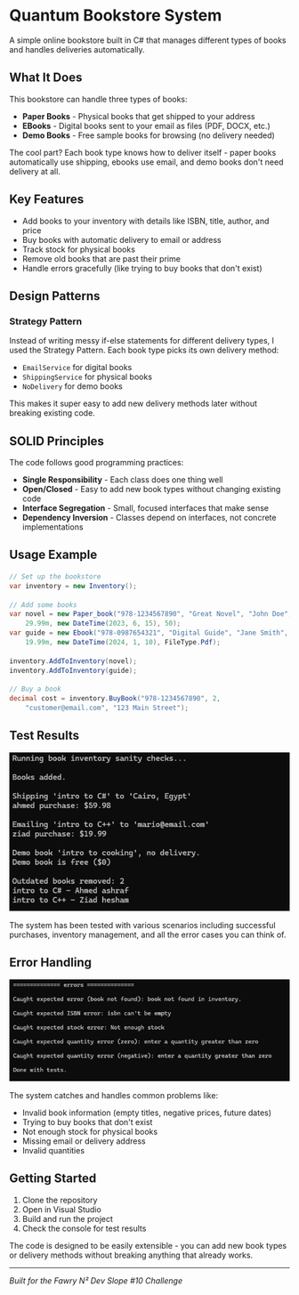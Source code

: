 # Quantum Bookstore System

A simple online bookstore built in C# that manages different types of books and handles deliveries automatically.

## What It Does

This bookstore can handle three types of books:
- **Paper Books** - Physical books that get shipped to your address
- **EBooks** - Digital books sent to your email as files (PDF, DOCX, etc.)
- **Demo Books** - Free sample books for browsing (no delivery needed)

The cool part? Each book type knows how to deliver itself - paper books automatically use shipping, ebooks use email, and demo books don't need delivery at all.

## Key Features

- Add books to your inventory with details like ISBN, title, author, and price
- Buy books with automatic delivery to email or address
- Track stock for physical books 
- Remove old books that are past their prime
- Handle errors gracefully (like trying to buy books that don't exist)

## Design Patterns

### Strategy Pattern
Instead of writing messy if-else statements for different delivery types, I used the Strategy Pattern. Each book type picks its own delivery method:
- `EmailService` for digital books
- `ShippingService` for physical books  
- `NoDelivery` for demo books

This makes it super easy to add new delivery methods later without breaking existing code.

## SOLID Principles

The code follows good programming practices:
- **Single Responsibility** - Each class does one thing well
- **Open/Closed** - Easy to add new book types without changing existing code
- **Interface Segregation** - Small, focused interfaces that make sense
- **Dependency Inversion** - Classes depend on interfaces, not concrete implementations

## Usage Example

```csharp
// Set up the bookstore
var inventory = new Inventory();

// Add some books
var novel = new Paper_book("978-1234567890", "Great Novel", "John Doe", 
    29.99m, new DateTime(2023, 6, 15), 50);
var guide = new Ebook("978-0987654321", "Digital Guide", "Jane Smith", 
    19.99m, new DateTime(2024, 1, 10), FileType.Pdf);

inventory.AddToInventory(novel);
inventory.AddToInventory(guide);

// Buy a book
decimal cost = inventory.BuyBook("978-1234567890", 2, 
    "customer@email.com", "123 Main Street");
```

## Test Results

![Test Results](./test-results.png)

The system has been tested with various scenarios including successful purchases, inventory management, and all the error cases you can think of.

## Error Handling

![Test Results](./error-handling.png)

The system catches and handles common problems like:
- Invalid book information (empty titles, negative prices, future dates)
- Trying to buy books that don't exist
- Not enough stock for physical books
- Missing email or delivery address
- Invalid quantities

## Getting Started

1. Clone the repository
2. Open in Visual Studio
3. Build and run the project
4. Check the console for test results

The code is designed to be easily extensible - you can add new book types or delivery methods without breaking anything that already works.

---

*Built for the Fawry N² Dev Slope #10 Challenge*
